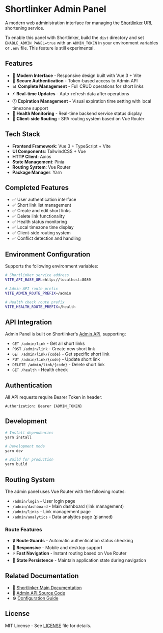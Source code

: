 # Shortlinker Admin Panel

A modern web administration interface for managing the [Shortlinker](https://github.com/AptS-1547/shortlinker) URL shortening service.

To enable this panel with Shortlinker, build the `dist` directory and set `ENABLE_ADMIN_PANEL=true` with an `ADMIN_TOKEN` in your environment variables or `.env` file. This feature is still experimental.
## Features

- 🎨 **Modern Interface** - Responsive design built with Vue 3 + Vite
- 🔐 **Secure Authentication** - Token-based access to Admin API  
- 📊 **Complete Management** - Full CRUD operations for short links
- ⚡ **Real-time Updates** - Auto-refresh data after operations
- 🕐 **Expiration Management** - Visual expiration time setting with local timezone support
- 💚 **Health Monitoring** - Real-time backend service status display
- 🔄 **Client-side Routing** - SPA routing system based on Vue Router

## Tech Stack

- **Frontend Framework**: Vue 3 + TypeScript + Vite
- **UI Components**: TailwindCSS + Vue
- **HTTP Client**: Axios
- **State Management**: Pinia
- **Routing System**: Vue Router
- **Package Manager**: Yarn

## Completed Features

- ✅ User authentication interface
- ✅ Short link list management
- ✅ Create and edit short links
- ✅ Delete link functionality
- ✅ Health status monitoring
- ✅ Local timezone time display
- ✅ Client-side routing system
- ✅ Conflict detection and handling

## Environment Configuration

Supports the following environment variables:

```bash
# Shortlinker service address
VITE_API_BASE_URL=http://localhost:8080

# Admin API route prefix
VITE_ADMIN_ROUTE_PREFIX=/admin

# Health check route prefix
VITE_HEALTH_ROUTE_PREFIX=/health
```

## API Integration

Admin Panel is built on Shortlinker's [Admin API](../src/services/admin.rs), supporting:

- `GET /admin/link` - Get all short links
- `POST /admin/link` - Create new short link
- `GET /admin/link/{code}` - Get specific short link
- `PUT /admin/link/{code}` - Update short link
- `DELETE /admin/link/{code}` - Delete short link
- `GET /health` - Health check

## Authentication

All API requests require Bearer Token in header:

```
Authorization: Bearer {ADMIN_TOKEN}
```

## Development

```bash
# Install dependencies
yarn install

# Development mode
yarn dev

# Build for production
yarn build
```

## Routing System

The admin panel uses Vue Router with the following routes:

- `/admin/login` - User login page
- `/admin/dashboard` - Main dashboard (link management)
- `/admin/links` - Link management page
- `/admin/analytics` - Data analytics page (planned)

### Route Features

- 🔒 **Route Guards** - Automatic authentication status checking
- 📱 **Responsive** - Mobile and desktop support
- ⚡ **Fast Navigation** - Instant routing based on Vue Router
- 🔄 **State Persistence** - Maintain application state during navigation

## Related Documentation

- 📖 [Shortlinker Main Documentation](../README.md)
- 🔧 [Admin API Source Code](../src/services/admin.rs)
- ⚙️ [Configuration Guide](../docs/config/index.md)

## License

MIT License - See [LICENSE](../LICENSE) file for details.
